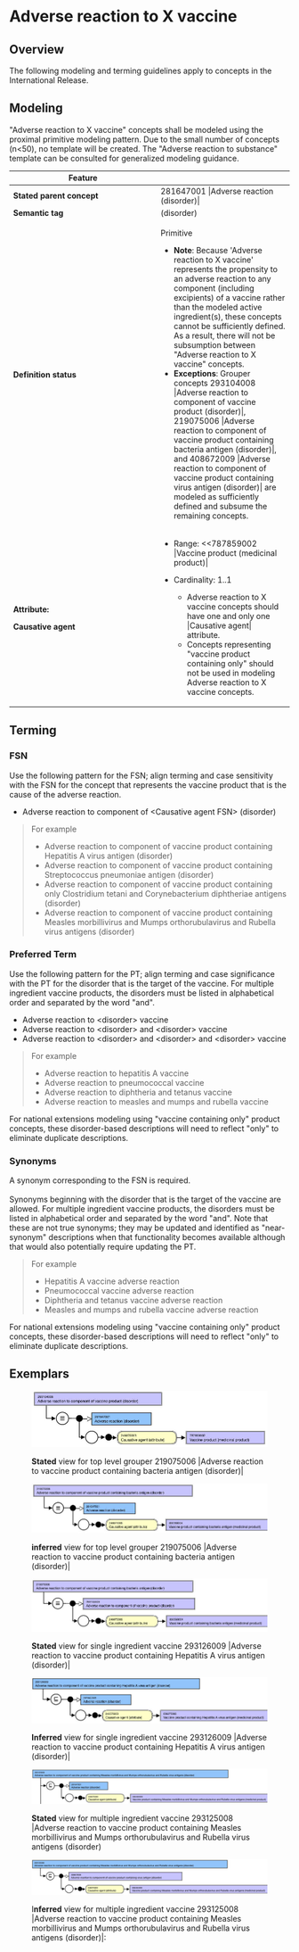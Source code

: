 # Adverse reaction to X vaccine

## Overview

The following modeling and terming guidelines apply to concepts in the International Release.

## Modeling

"Adverse reaction to X vaccine" concepts shall be modeled using the proximal primitive modeling pattern. Due to the small number of concepts (n<50), no template will be created. The "Adverse reaction to substance" template can be consulted for generalized modeling guidance.

<table data-header-hidden><thead><tr><th width="250.98046875">Feature</th><th></th></tr></thead><tbody><tr><td><strong>Stated parent concept</strong></td><td>281647001 |Adverse reaction (disorder)|</td></tr><tr><td><strong>Semantic tag</strong></td><td>(disorder)</td></tr><tr><td><strong>Definition status</strong></td><td><p>Primitive</p><p></p><ul><li><strong>Note</strong>: Because 'Adverse reaction to X vaccine' represents the propensity to an adverse reaction to any component (including excipients) of a vaccine rather than the modeled active ingredient(s), these concepts cannot be sufficiently defined. As a result, there will not be subsumption between "Adverse reaction to X vaccine" concepts.</li><li><strong>Exceptions</strong>: Grouper concepts 293104008 |Adverse reaction to component of vaccine product (disorder)|, 219075006 |Adverse reaction to component of vaccine product containing bacteria antigen (disorder)|, and 408672009 |Adverse reaction to component of vaccine product containing virus antigen (disorder)| are modeled as sufficiently defined and subsume the remaining concepts.</li></ul></td></tr><tr><td><p><strong>Attribute:</strong></p><p><strong>Causative agent</strong></p></td><td><ul><li>Range: &#x3C;&#x3C;787859002 |Vaccine product (medicinal product)|</li><li><p>Cardinality: 1..1</p><ul><li>Adverse reaction to X vaccine concepts should have one and only one |Causative agent| attribute.</li><li>Concepts representing "vaccine product containing only" should not be used in modeling Adverse reaction to X vaccine concepts.</li></ul></li></ul></td></tr></tbody></table>

## Terming

### FSN

Use the following pattern for the FSN; align terming and case sensitivity with the FSN for the concept that represents the vaccine product that is the cause of the adverse reaction.

* Adverse reaction to component of \<Causative agent FSN> (disorder)

> For example
>
> * &#x20;Adverse reaction to component of vaccine product containing Hepatitis A virus antigen (disorder)
> * Adverse reaction to component of vaccine product containing Streptococcus pneumoniae antigen (disorder)
> * Adverse reaction to component of vaccine product containing only Clostridium tetani and Corynebacterium diphtheriae antigens (disorder)
> * Adverse reaction to component of vaccine product containing Measles morbillivirus and Mumps orthorubulavirus and Rubella virus antigens (disorder)

### Preferred Term

Use the following pattern for the PT; align terming and case significance with the PT for the disorder that is the target of the vaccine. For multiple ingredient vaccine products, the disorders must be listed in alphabetical order and separated by the word "and".

* Adverse reaction to \<disorder> vaccine
* Adverse reaction to \<disorder> and \<disorder> vaccine
* Adverse reaction to \<disorder> and \<disorder> and \<disorder> vaccine

> For example
>
> * &#x20;Adverse reaction to hepatitis A vaccine
> * Adverse reaction to pneumococcal vaccine
> * Adverse reaction to diphtheria and tetanus vaccine
> * Adverse reaction to measles and mumps and rubella vaccine

For national extensions modeling using "vaccine containing only" product concepts, these disorder-based descriptions will need to reflect "only" to eliminate duplicate descriptions.

### Synonyms

A synonym corresponding to the FSN is required.\
\
Synonyms beginning with the disorder that is the target of the vaccine are allowed. For multiple ingredient vaccine products, the disorders must be listed in alphabetical order and separated by the word "and". Note that these are not true synonyms; they may be updated and identified as "near-synonym" descriptions when that functionality becomes available although that would also potentially require updating the PT.

> For example
>
> * Hepatitis A vaccine adverse reaction
> * Pneumococcal vaccine adverse reaction
> * Diphtheria and tetanus vaccine adverse reaction
> * Measles and mumps and rubella vaccine adverse reaction

For national extensions modeling using "vaccine containing only" product concepts, these disorder-based descriptions will need to reflect "only" to eliminate duplicate descriptions.

## Exemplars

<figure><img src="../../../../../../.gitbook/assets/image (18) (1) (1).png" alt=""><figcaption><p><strong>Stated</strong> view for top level grouper 219075006 |Adverse reaction to vaccine product containing bacteria antigen (disorder)|</p></figcaption></figure>

<figure><img src="../../../../../../.gitbook/assets/image (19) (1) (1).png" alt=""><figcaption><p><strong>inferred</strong> view for top level grouper 219075006 |Adverse reaction to vaccine product containing bacteria antigen (disorder)|</p></figcaption></figure>

<figure><img src="../../../../../../.gitbook/assets/image (20) (1) (1).png" alt=""><figcaption><p><strong>Stated</strong> view for single ingredient vaccine 293126009 |Adverse reaction to vaccine product containing Hepatitis A virus antigen (disorder)|</p></figcaption></figure>

<figure><img src="../../../../../../.gitbook/assets/image (21) (1) (1).png" alt=""><figcaption><p><strong>Inferred</strong> view for single ingredient vaccine 293126009 |Adverse reaction to vaccine product containing Hepatitis A virus antigen (disorder)|</p></figcaption></figure>

<figure><img src="../../../../../../.gitbook/assets/image (23) (1) (1).png" alt=""><figcaption><p><strong>Stated</strong> view for multiple ingredient vaccine 293125008 |Adverse reaction to vaccine product containing Measles morbillivirus and Mumps orthorubulavirus and Rubella virus antigens (disorder)</p></figcaption></figure>

<figure><img src="../../../../../../.gitbook/assets/image (24) (1) (1).png" alt=""><figcaption><p> I<strong>nferred</strong> view for multiple ingredient vaccine 293125008 |Adverse reaction to vaccine product containing Measles morbillivirus and Mumps orthorubulavirus and Rubella virus antigens (disorder)|:</p></figcaption></figure>

<figure><img src="../../../../../../authoring/clinical-finding-and-disorder/images/174690451.png" alt=""><figcaption></figcaption></figure>
